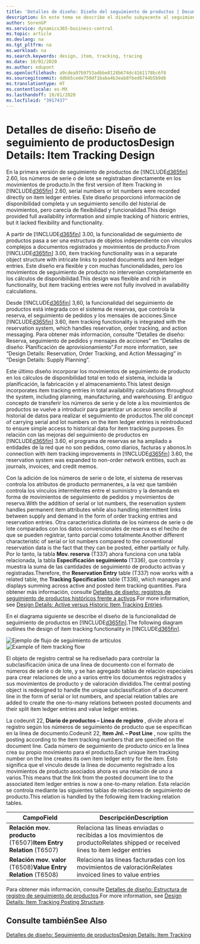 ```yaml
---
title: 'Detalles de diseño: Diseño del seguimiento de productos | Documentos de Microsoft'
description: En este tema se describe el diseño subyacente al seguimiento de productos de Business Central.
author: SorenGP
ms.service: dynamics365-business-central
ms.topic: article
ms.devlang: na
ms.tgt_pltfrm: na
ms.workload: na
ms.search.keywords: design, item, tracking, tracing
ms.date: 10/01/2020
ms.author: edupont
ms.openlocfilehash: a9cdea97b9753adbbe8128b674dc4161178bc6f8
ms.sourcegitcommit: ddbb5cede750df1baba4b3eab8fbed6744b5b9d6
ms.translationtype: HT
ms.contentlocale: es-MX
ms.lasthandoff: 10/01/2020
ms.locfileid: "3917437"
---
```

# <a name="design-details-item-tracking-design"></a><span data-ttu-id="cf085-103">Detalles de diseño: Diseño de seguimiento de productos</span><span class="sxs-lookup"><span data-stu-id="cf085-103">Design Details: Item Tracking Design</span></span>
<span data-ttu-id="cf085-104">En la primera versión de seguimiento de productos de [!INCLUDE[d365fin](includes/d365fin_md.md)] 2.60, los números de serie o de lote se registraban directamente en los movimientos de producto.</span><span class="sxs-lookup"><span data-stu-id="cf085-104">In the first version of Item Tracking in [!INCLUDE[d365fin](includes/d365fin_md.md)] 2.60, serial numbers or lot numbers were recorded directly on item ledger entries.</span></span> <span data-ttu-id="cf085-105">Este diseño proporcionó información de disponibilidad completa y un seguimiento sencillo del historial de movimientos, pero carecía de flexibilidad y funcionalidad.</span><span class="sxs-lookup"><span data-stu-id="cf085-105">This design provided full availability information and simple tracking of historic entries, but it lacked flexibility and functionality.</span></span>  

<span data-ttu-id="cf085-106">A partir de [!INCLUDE[d365fin](includes/d365fin_md.md)] 3.00, la funcionalidad de seguimiento de productos pasa a ser una estructura de objetos independiente con vínculos complejos a documentos registrados y movimientos de producto.</span><span class="sxs-lookup"><span data-stu-id="cf085-106">From [!INCLUDE[d365fin](includes/d365fin_md.md)] 3.00, item tracking functionality was in a separate object structure with intricate links to posted documents and item ledger entries.</span></span> <span data-ttu-id="cf085-107">Este diseño era flexible y con muchas funcionalidades, pero los movimientos de seguimiento de producto no intervenían completamente en los cálculos de disponibilidad.</span><span class="sxs-lookup"><span data-stu-id="cf085-107">This design was flexible and rich in functionality, but item tracking entries were not fully involved in availability calculations.</span></span>  

<span data-ttu-id="cf085-108">Desde [!INCLUDE[d365fin](includes/d365fin_md.md)] 3,60, la funcionalidad del seguimiento de productos está integrada con el sistema de reservas, que controla la reserva, el seguimiento de pedidos y los mensajes de acciones.</span><span class="sxs-lookup"><span data-stu-id="cf085-108">Since [!INCLUDE[d365fin](includes/d365fin_md.md)] 3.60, item tracking functionality is integrated with the reservation system, which handles reservation, order tracking, and action messaging.</span></span> <span data-ttu-id="cf085-109">Para obtener más información, consulte "Detalles de diseño: Reserva, seguimiento de pedidos y mensajes de acciones” en “Detalles de diseño: Planificación de aprovisionamiento”.</span><span class="sxs-lookup"><span data-stu-id="cf085-109">For more information, see “Design Details: Reservation, Order Tracking, and Action Messaging” in “Design Details: Supply Planning”.</span></span>  

<span data-ttu-id="cf085-110">Este último diseño incorporar los movimientos de seguimiento de producto en los cálculos de disponibilidad total en todo el sistema, incluida la planificación, la fabricación y el almacenamiento.</span><span class="sxs-lookup"><span data-stu-id="cf085-110">This latest design incorporates item tracking entries in total availability calculations throughout the system, including planning, manufacturing, and warehousing.</span></span> <span data-ttu-id="cf085-111">El antiguo concepto de transferir los números de serie y de lote a los movimientos de productos se vuelve a introducir para garantizar un acceso sencillo al historial de datos para realizar el seguimiento de productos.</span><span class="sxs-lookup"><span data-stu-id="cf085-111">The old concept of carrying serial and lot numbers on the item ledger entries is reintroduced to ensure simple access to historical data for item tracking purposes.</span></span> <span data-ttu-id="cf085-112">En relación con las mejoras del seguimiento de productos en [!INCLUDE[d365fin](includes/d365fin_md.md)] 3.60, el programa de reservas se ha ampliado a entidades de la red que no son pedidos, como diarios, facturas y abonos.</span><span class="sxs-lookup"><span data-stu-id="cf085-112">In connection with item tracking improvements in [!INCLUDE[d365fin](includes/d365fin_md.md)] 3.60, the reservation system was expanded to non-order network entities, such as journals, invoices, and credit memos.</span></span>  

<span data-ttu-id="cf085-113">Con la adición de los números de serie o de lote, el sistema de reservas controla los atributos de producto permanentes, a la vez que también controla los vínculos intermitentes entre el suministro y la demanda en forma de movimientos de seguimiento de pedidos y movimientos de reserva.</span><span class="sxs-lookup"><span data-stu-id="cf085-113">With the addition of serial or lot numbers, the reservation system handles permanent item attributes while also handling intermittent links between supply and demand in the form of order tracking entries and reservation entries.</span></span> <span data-ttu-id="cf085-114">Otra característica distinta de los números de serie o de lote comparados con los datos convencionales de reserva es el hecho de que se pueden registrar, tanto parcial como totalmente.</span><span class="sxs-lookup"><span data-stu-id="cf085-114">Another different characteristic of serial or lot numbers compared to the conventional reservation data is the fact that they can be posted, either partially or fully.</span></span> <span data-ttu-id="cf085-115">Por lo tanto, la tabla **Mov. reserva** (T337) ahora funciona con una tabla relacionada, la tabla **Especificación seguimiento** (T336), que controla y muestra la suma de las cantidades de seguimiento de producto activas y registradas.</span><span class="sxs-lookup"><span data-stu-id="cf085-115">Therefore, the **Reservation Entry** table (T337) now works with a related table, the **Tracking Specification** table (T336), which manages and displays summing across active and posted item tracking quantities.</span></span> <span data-ttu-id="cf085-116">Para obtener más información, consulte [Detalles de diseño: registros de seguimiento de productos históricos frente a activos](design-details-active-versus-historic-item-tracking-entries.md).</span><span class="sxs-lookup"><span data-stu-id="cf085-116">For more information, see [Design Details: Active versus Historic Item Tracking Entries](design-details-active-versus-historic-item-tracking-entries.md).</span></span>  

<span data-ttu-id="cf085-117">En el diagrama siguiente se describe el diseño de la funcionalidad de seguimiento de productos en [!INCLUDE[d365fin](includes/d365fin_md.md)].</span><span class="sxs-lookup"><span data-stu-id="cf085-117">The following diagram outlines the design of item tracking functionality in [!INCLUDE[d365fin](includes/d365fin_md.md)].</span></span>  

<span data-ttu-id="cf085-118">![Ejemplo de flujo de seguimiento de artículos](media/design_details_item_tracking_design.png "Ejemplo de flujo de seguimiento de artículos")</span><span class="sxs-lookup"><span data-stu-id="cf085-118">![Example of item tracking flow](media/design_details_item_tracking_design.png "Example of item tracking flow")</span></span>  

<span data-ttu-id="cf085-119">El objeto de registro central se ha rediseñado para controlar la subclasificación única de una línea de documento con el formato de números de serie o de lote, y se han agregado tablas de relación especiales para crear relaciones de uno a varios entre los documentos registrados y sus movimientos de producto y de valoración divididos.</span><span class="sxs-lookup"><span data-stu-id="cf085-119">The central posting object is redesigned to handle the unique subclassification of a document line in the form of serial or lot numbers, and special relation tables are added to create the one-to-many relations between posted documents and their split item ledger entries and value ledger entries.</span></span>  

<span data-ttu-id="cf085-120">La codeunit 22, **Diario de productos – Línea de registro** , divide ahora el registro según los números de seguimiento de producto que se especifican en la línea de documento.</span><span class="sxs-lookup"><span data-stu-id="cf085-120">Codeunit 22, **Item Jnl. – Post Line** , now splits the posting according to the item tracking numbers that are specified on the document line.</span></span> <span data-ttu-id="cf085-121">Cada número de seguimiento de producto único en la línea crea su propio movimiento para el producto.</span><span class="sxs-lookup"><span data-stu-id="cf085-121">Each unique item tracking number on the line creates its own item ledger entry for the item.</span></span> <span data-ttu-id="cf085-122">Esto significa que el vínculo desde la línea de documento registrado a los movimientos de producto asociados ahora es una relación de uno a varios.</span><span class="sxs-lookup"><span data-stu-id="cf085-122">This means that the link from the posted document line to the associated item ledger entries is now a one-to-many relation.</span></span> <span data-ttu-id="cf085-123">Esta relación se controla mediante las siguientes tablas de relaciones de seguimiento de producto.</span><span class="sxs-lookup"><span data-stu-id="cf085-123">This relation is handled by the following item tracking relation tables.</span></span>  

|<span data-ttu-id="cf085-124">Campo</span><span class="sxs-lookup"><span data-stu-id="cf085-124">Field</span></span>|<span data-ttu-id="cf085-125">Descripción</span><span class="sxs-lookup"><span data-stu-id="cf085-125">Description</span></span>|  
|---------------|---------------------------------------|  
|<span data-ttu-id="cf085-126">**Relación mov. producto** (T6507)</span><span class="sxs-lookup"><span data-stu-id="cf085-126">**Item Entry Relation** (T6507)</span></span>|<span data-ttu-id="cf085-127">Relaciona las líneas enviadas o recibidas a los movimientos de producto</span><span class="sxs-lookup"><span data-stu-id="cf085-127">Relates shipped or received lines to item ledger entries</span></span>|  
|<span data-ttu-id="cf085-128">**Relación mov. valor** (T6508)</span><span class="sxs-lookup"><span data-stu-id="cf085-128">**Value Entry Relation** (T6508)</span></span>|<span data-ttu-id="cf085-129">Relaciona las líneas facturadas con los movimientos de valoración</span><span class="sxs-lookup"><span data-stu-id="cf085-129">Relates invoiced lines to value entries</span></span>|  

<span data-ttu-id="cf085-130">Para obtener más información, consulte [Detalles de diseño: Estructura de registro de seguimiento de productos](design-details-item-tracking-posting-structure.md).</span><span class="sxs-lookup"><span data-stu-id="cf085-130">For more information, see [Design Details: Item Tracking Posting Structure](design-details-item-tracking-posting-structure.md).</span></span>  

## <a name="see-also"></a><span data-ttu-id="cf085-131">Consulte también</span><span class="sxs-lookup"><span data-stu-id="cf085-131">See Also</span></span>  
[<span data-ttu-id="cf085-132">Detalles de diseño: Seguimiento de productos</span><span class="sxs-lookup"><span data-stu-id="cf085-132">Design Details: Item Tracking</span></span>](design-details-item-tracking.md)
